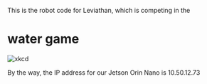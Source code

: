 This is the robot code for Leviathan, which is competing in the
# water game

![xkcd](https://imgs.xkcd.com/comics/first_design.png)

By the way, the IP address for our Jetson Orin Nano is 10.50.12.73
